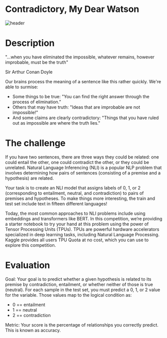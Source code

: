# Contradictory, My Dear Watson
![header](https://github.com/JamesSuryaPutra/Contradictory-My-Dear-Watson/assets/155945814/a7b941be-e615-410e-a654-16c96a8a0641)

# Description
"…when you have eliminated the impossible, whatever remains, however improbable, must be the truth"

Sir Arthur Conan Doyle

Our brains process the meaning of a sentence like this rather quickly. We're able to surmise:
- Some things to be true: "You can find the right answer through the process of elimination.”
- Others that may have truth: "Ideas that are improbable are not impossible!"
- And some claims are clearly contradictory: "Things that you have ruled out as impossible are where the truth lies."

# The challenge
If you have two sentences, there are three ways they could be related: one could entail the other, one could contradict the other, or they could be unrelated. Natural Language Inferencing (NLI) is a popular NLP problem that involves determining how pairs of sentences (consisting of a premise and a hypothesis) are related.

Your task is to create an NLI model that assigns labels of 0, 1, or 2 (corresponding to entailment, neutral, and contradiction) to pairs of premises and hypotheses. To make things more interesting, the train and test set include text in fifteen different languages!

Today, the most common approaches to NLI problems include using embeddings and transformers like BERT. In this competition, we’re providing a starter notebook to try your hand at this problem using the power of Tensor Processing Units (TPUs). TPUs are powerful hardware accelerators specialized in deep learning tasks, including Natural Language Processing. Kaggle provides all users TPU Quota at no cost, which you can use to explore this competition.

# Evaluation
Goal:
Your goal is to predict whether a given hypothesis is related to its premise by contradiction, entailment, or whether neither of those is true (neutral). For each sample in the test set, you must predict a 0, 1, or 2 value for the variable. Those values map to the logical condition as:
- 0 == entailment
- 1 == neutral
- 2 == contradiction

Metric:
Your score is the percentage of relationships you correctly predict. This is known as accuracy.
